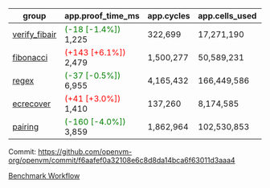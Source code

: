 | group | app.proof_time_ms | app.cycles | app.cells_used | leaf.proof_time_ms | leaf.cycles | leaf.cells_used |
| -- | -- | -- | -- | -- | -- | -- |
| [verify_fibair](https://github.com/openvm-org/openvm/blob/benchmark-results/benchmarks-pr/1819/verify_fibair-f6aafef0a32108e6c8d8da14bca6f63011d3aaa4.md) |<span style='color: green'>(-18 [-1.4%])</span> 1,225 |  322,699 |  17,271,190 |- | - | - |
| [fibonacci](https://github.com/openvm-org/openvm/blob/benchmark-results/benchmarks-pr/1819/fibonacci-f6aafef0a32108e6c8d8da14bca6f63011d3aaa4.md) |<span style='color: red'>(+143 [+6.1%])</span> 2,479 |  1,500,277 |  50,589,231 |- | - | - |
| [regex](https://github.com/openvm-org/openvm/blob/benchmark-results/benchmarks-pr/1819/regex-f6aafef0a32108e6c8d8da14bca6f63011d3aaa4.md) |<span style='color: green'>(-37 [-0.5%])</span> 6,955 |  4,165,432 |  166,449,586 |- | - | - |
| [ecrecover](https://github.com/openvm-org/openvm/blob/benchmark-results/benchmarks-pr/1819/ecrecover-f6aafef0a32108e6c8d8da14bca6f63011d3aaa4.md) |<span style='color: red'>(+41 [+3.0%])</span> 1,410 |  137,260 |  8,174,585 |- | - | - |
| [pairing](https://github.com/openvm-org/openvm/blob/benchmark-results/benchmarks-pr/1819/pairing-f6aafef0a32108e6c8d8da14bca6f63011d3aaa4.md) |<span style='color: green'>(-160 [-4.0%])</span> 3,859 |  1,862,964 |  102,530,853 |- | - | - |


Commit: https://github.com/openvm-org/openvm/commit/f6aafef0a32108e6c8d8da14bca6f63011d3aaa4

[Benchmark Workflow](https://github.com/openvm-org/openvm/actions/runs/16121360621)
